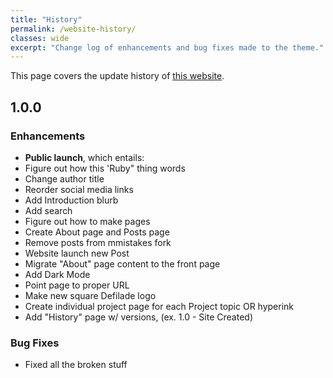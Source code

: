 ```yaml
---
title: "History"
permalink: /website-history/
classes: wide
excerpt: "Change log of enhancements and bug fixes made to the theme."
---
```


This page covers the update history of [this website](https://danielrdowns.github.io/website/).

## 1.0.0

### Enhancements

- <b>Public launch</b>, which entails:
- Figure out how this 'Ruby" thing words
- Change author title
- Reorder social media links
- Add Introduction blurb
- Add search
- Figure out how to make pages
- Create About page and Posts page
- Remove posts from mmistakes fork
- Website launch new Post
- Migrate "About" page content to the front page
- Add Dark Mode
- Point page to proper URL
- Make new square Defilade logo
- Create individual project page for each Project topic OR hyperink
- Add "History" page w/ versions, (ex. 1.0 - Site Created)


### Bug Fixes

- Fixed all the broken stuff
